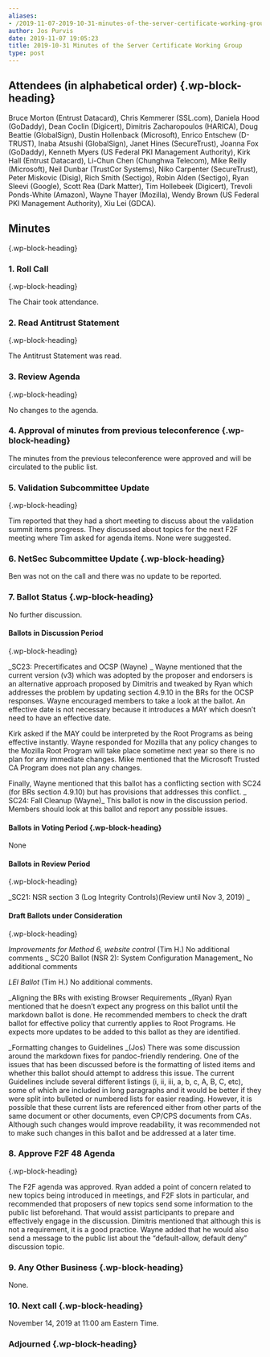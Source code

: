```yaml
---
aliases:
- /2019-11-07-2019-10-31-minutes-of-the-server-certificate-working-group/
author: Jos Purvis
date: 2019-11-07 19:05:23
title: 2019-10-31 Minutes of the Server Certificate Working Group
type: post
---
```


## Attendees (in alphabetical order) {.wp-block-heading}

Bruce Morton (Entrust Datacard), Chris Kemmerer (SSL.com), Daniela Hood (GoDaddy), Dean Coclin (Digicert), Dimitris Zacharopoulos (HARICA), Doug Beattie (GlobalSign), Dustin Hollenback (Microsoft), Enrico Entschew (D-TRUST), Inaba Atsushi (GlobalSign), Janet Hines (SecureTrust), Joanna Fox (GoDaddy), Kenneth Myers (US Federal PKI Management Authority), Kirk Hall (Entrust Datacard), Li-Chun Chen (Chunghwa Telecom), Mike Reilly (Microsoft), Neil Dunbar (TrustCor Systems), Niko Carpenter (SecureTrust), Peter Miskovic (Disig), Rich Smith (Sectigo), Robin Alden (Sectigo), Ryan Sleevi (Google), Scott Rea (Dark Matter), Tim Hollebeek (Digicert), Trevoli Ponds-White (Amazon), Wayne Thayer (Mozilla), Wendy Brown (US Federal PKI Management Authority), Xiu Lei (GDCA).

## Minutes

{.wp-block-heading}

### 1. Roll Call

{.wp-block-heading}

The Chair took attendance.

### 2. Read Antitrust Statement

{.wp-block-heading}

The Antitrust Statement was read.

### 3. Review Agenda

{.wp-block-heading}

No changes to the agenda.

### 4. Approval of minutes from previous teleconference {.wp-block-heading}

The minutes from the previous teleconference were approved and will be circulated to the public list.

### 5. Validation Subcommittee Update

{.wp-block-heading}

Tim reported that they had a short meeting to discuss about the validation summit items progress. They discussed about topics for the next F2F meeting where Tim asked for agenda items. None were suggested.

### 6. NetSec Subcommittee Update {.wp-block-heading}

Ben was not on the call and there was no update to be reported.

### 7. Ballot Status {.wp-block-heading}

No further discussion.

#### Ballots in Discussion Period

{.wp-block-heading}

\_SC23: Precertificates and OCSP (Wayne)
\_ Wayne mentioned that the current version (v3) which was adopted by the proposer and endorsers is an alternative approach proposed by Dimitris and tweaked by Ryan which addresses the problem by updating section 4.9.10 in the BRs for the OCSP responses. Wayne encouraged members to take a look at the ballot. An effective date is not necessary because it introduces a MAY which doesn’t need to have an effective date.

Kirk asked if the MAY could be interpreted by the Root Programs as being effective instantly. Wayne responded for Mozilla that any policy changes to the Mozilla Root Program will take place sometime next year so there is no plan for any immediate changes. Mike mentioned that the Microsoft Trusted CA Program does not plan any changes.

Finally, Wayne mentioned that this ballot has a conflicting section with SC24 (for BRs section 4.9.10) but has provisions that addresses this conflict.
\_
SC24: Fall Cleanup (Wayne)\_
This ballot is now in the discussion period. Members should look at this ballot and report any possible issues.

#### Ballots in Voting Period {.wp-block-heading}

None

#### Ballots in Review Period

{.wp-block-heading}

\_SC21: NSR section 3 (Log Integrity Controls)(Review until Nov 3, 2019)
\_

#### Draft Ballots under Consideration

{.wp-block-heading}

_Improvements for Method 6, website control_ (Tim H.)
No additional comments
\_
SC20 Ballot (NSR 2): System Configuration Management\_
No additional comments

_LEI Ballot_ (Tim H.)
No additional comments.

\_Aligning the BRs with existing Browser Requirements \_(Ryan)
Ryan mentioned that he doesn’t expect any progress on this ballot until the markdown ballot is done. He recommended members to check the draft ballot for effective policy that currently applies to Root Programs. He expects more updates to be added to this ballot as they are identified.

\_Formatting changes to Guidelines \_(Jos)
There was some discussion around the markdown fixes for pandoc-friendly rendering. One of the issues that has been discussed before is the formatting of listed items and whether this ballot should attempt to address this issue. The current Guidelines include several different listings (i, ii, iii, a, b, c, A, B, C, etc), some of which are included in long paragraphs and it would be better if they were split into bulleted or numbered lists for easier reading. However, it is possible that these current lists are referenced either from other parts of the same document or other documents, even CP/CPS documents from CAs. Although such changes would improve readability, it was recommended not to make such changes in this ballot and be addressed at a later time.

### 8. Approve F2F 48 Agenda

{.wp-block-heading}

The F2F agenda was approved. Ryan added a point of concern related to new topics being introduced in meetings, and F2F slots in particular, and recommended that proposers of new topics send some information to the public list beforehand. That would assist participants to prepare and effectively engage in the discussion. Dimitris mentioned that although this is not a requirement, it is a good practice. Wayne added that he would also send a message to the public list about the “default-allow, default deny” discussion topic.

### 9. Any Other Business {.wp-block-heading}

None.

### 10. Next call {.wp-block-heading}

November 14, 2019 at 11:00 am Eastern Time.

### Adjourned {.wp-block-heading}